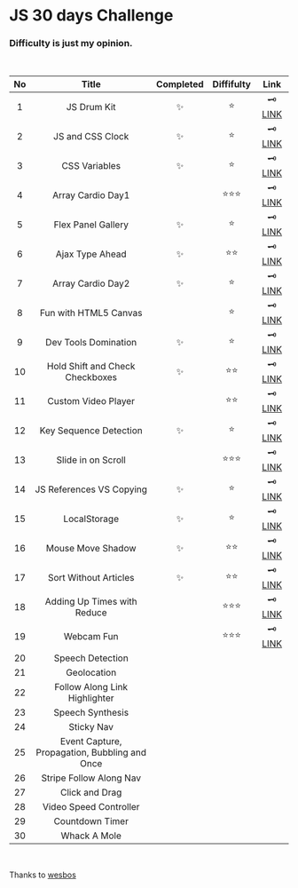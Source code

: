 # JS 30 days Challenge

### Difficulty is just **my opinion**.

<br>

| No  |                     Title                     | Completed | Diffifulty |                                  Link                                  |
| :-: | :-------------------------------------------: | :-------: | :--------: | :--------------------------------------------------------------------: |
|  1  |                  JS Drum Kit                  |    ✨     |    ⭐️     |                🗝 [LINK](/30days-challenge/01-drum-kit)                 |
|  2  |               JS and CSS Clock                |    ✨     |    ⭐️     |                  🗝 [LINK](/30days-challenge/02-clock)                  |
|  3  |                 CSS Variables                 |    ✨     |    ⭐️     |       🗝 [LINK](/03-playing-withh-css-variables-and-js/README.md)       |
|  4  |               Array Cardio Day1               |           | ⭐️⭐️⭐️  |               🗝 [LINK](/04-array-cardio-day1/README.md)                |
|  5  |              Flex Panel Gallery               |    ✨     |    ⭐️     |        🗝 [LINK](/30days-challenge/05-flex-panels-image-gallery)        |
|  6  |                Ajax Type Ahead                |    ✨     |   ⭐️⭐️   |             🗝 [LINK](/30days-challenge/06-ajax-type-ahead)             |
|  7  |               Array Cardio Day2               |    ✨     |    ⭐️     |               🗝 [LINK](/07-array-cardio-day2/README.md)                |
|  8  |             Fun with HTML5 Canvas             |           |    ⭐️     |          🗝 [LINK](/30days-challenge/08-fun-with-html5-canvas)          |
|  9  |             Dev Tools Domination              |    ✨     |    ⭐️     |             🗝 [LINK](/30days-challenge/09-dev-tool-tricks)             |
| 10  |        Hold Shift and Check Checkboxes        |    ✨     |   ⭐️⭐️   | 🗝 [LINK](/30days-challenge/10-hold-shift-to-check-multiple-checkboxes) |
| 11  |              Custom Video Player              |           |   ⭐️⭐️   |            🗝 [LINK](11-custom-html5-video-player/README.md)            |
| 12  |            Key Sequence Detection             |    ✨     |    ⭐️     |             🗝 [LINK](/12-key-sequence-detection/README.md)             |
| 13  |              Slide in on Scroll               |           | ⭐️⭐️⭐️  |           🗝 [LINK](/30days-challenge/13-slide-in-on-scroll)            |
| 14  |           JS References VS Copying            |    ✨     |    ⭐️     |            🗝 [LINK](/30days-challenge/14-object-and-arrays)            |
| 15  |                 LocalStorage                  |    ✨     |    ⭐️     |              🗝 [LINK](/30days-challenge/15-local-storage)              |
| 16  |               Mouse Move Shadow               |    ✨     |   ⭐️⭐️   |               🗝 [LINK](/16-mouse-move-shadow/README.md)                |
| 17  |             Sort Without Articles             |    ✨     |   ⭐️⭐️   |             🗝 [LINK](/17-sort-without-articles/README.md)              |
| 18  |          Adding Up Times with Reduce          |           | ⭐️⭐️⭐️  |         🗝 [LINK](18-tally-string-times-with-reduce/README.md)          |
| 19  |                  Webcam Fun                   |           | ⭐️⭐️⭐️  |                   🗝 [LINK](19-webcam-fun/README.md)                    |
| 20  |               Speech Detection                |           |            |                                                                        |
| 21  |                  Geolocation                  |           |            |                                                                        |
| 22  |         Follow Along Link Highlighter         |           |            |                                                                        |
| 23  |               Speech Synthesis                |           |            |                                                                        |
| 24  |                  Sticky Nav                   |           |            |                                                                        |
| 25  | Event Capture, Propagation, Bubbling and Once |           |            |                                                                        |
| 26  |            Stripe Follow Along Nav            |           |            |                                                                        |
| 27  |                Click and Drag                 |           |            |                                                                        |
| 28  |            Video Speed Controller             |           |            |                                                                        |
| 29  |                Countdown Timer                |           |            |                                                                        |
| 30  |                 Whack A Mole                  |           |            |                                                                        |

<br>

Thanks to [wesbos](https://github.com/wesbos/JavaScript30)
